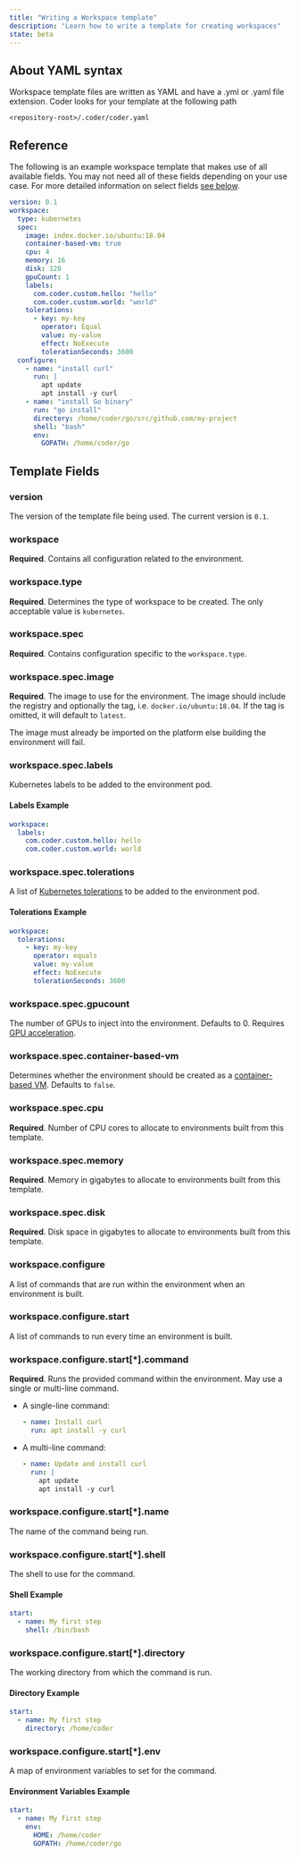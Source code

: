 ```yaml
---
title: "Writing a Workspace template"
description: "Learn how to write a template for creating workspaces"
state: beta
---
```


## About YAML syntax

Workspace template files are written as YAML and have a .yml or .yaml file
extension. Coder looks for your template at the following path

```
<repository-root>/.coder/coder.yaml
```

## Reference

The following is an example workspace template that makes use of all available
fields. You may not need all of these fields depending on your use case. For
more detailed information on select fields [see below](#config-fields).

```yaml
version: 0.1
workspace:
  type: kubernetes
  spec:
    image: index.docker.io/ubuntu:18.04
    container-based-vm: true
    cpu: 4
    memory: 16
    disk: 128
    gpuCount: 1
    labels:
      com.coder.custom.hello: "hello"
      com.coder.custom.world: "world"
    tolerations:
      - key: my-key
        operator: Equal
        value: my-value
        effect: NoExecute
        tolerationSeconds: 3600
  configure:
    - name: "install curl"
      run: |
        apt update
        apt install -y curl
    - name: "install Go binary"
      run: "go install"
      directory: /home/coder/go/src/github.com/my-project
      shell: "bash"
      env:
        GOPATH: /home/coder/go
```

## Template Fields

### version

The version of the template file being used. The current version is `0.1`.

### workspace

**Required**. Contains all configuration related to the environment.

### workspace.type

**Required**. Determines the type of workspace to be created. The only
acceptable value is `kubernetes`.

### workspace.spec

**Required**. Contains configuration specific to the `workspace.type`.

### workspace.spec.image

**Required**. The image to use for the environment. The image should include the
registry and optionally the tag, i.e. `docker.io/ubuntu:18.04`. If the tag is
omitted, it will default to `latest`.

The image must already be imported on the platform else building the environment
will fail.

### workspace.spec.labels

Kubernetes labels to be added to the environment pod.

#### Labels Example

```yaml
workspace:
  labels:
    com.coder.custom.hello: hello
    com.coder.custom.world: world
```

### workspace.spec.tolerations

A list of
[Kubernetes tolerations](https://kubernetes.io/docs/concepts/scheduling-eviction/taint-and-toleration/)
to be added to the environment pod.

#### Tolerations Example

```yaml
workspace:
  tolerations:
    - key: my-key
      operator: equals
      value: my-value
      effect: NoExecute
      tolerationSeconds: 3600
```

### workspace.spec.gpucount

The number of GPUs to inject into the environment. Defaults to 0. Requires
[GPU acceleration](../../admin/environment-management/gpu-acceleration.md).

### workspace.spec.container-based-vm

Determines whether the environment should be created as a
[container-based VM](../cvms.md). Defaults to `false`.

### workspace.spec.cpu

**Required**. Number of CPU cores to allocate to environments built from this
template.

### workspace.spec.memory

**Required**. Memory in gigabytes to allocate to environments built from this
template.

### workspace.spec.disk

**Required**. Disk space in gigabytes to allocate to environments built from
this template.

### workspace.configure

A list of commands that are run within the environment when an environment is
built.

### workspace.configure.start

A list of commands to run every time an environment is built.

### workspace.configure.start[*].command

**Required**. Runs the provided command within the environment. May use a single
or multi-line command.

- A single-line command:

  ```yaml
  - name: Install curl
    run: apt install -y curl
  ```

- A multi-line command:

  ```yaml
  - name: Update and install curl
    run: |
      apt update
      apt install -y curl
  ```

### workspace.configure.start[*].name

The name of the command being run.

### workspace.configure.start[*].shell

The shell to use for the command.

#### Shell Example

```yaml
start:
  - name: My first step
    shell: /bin/bash
```

### workspace.configure.start[*].directory

The working directory from which the command is run.

#### Directory Example

```yaml
start:
  - name: My first step
    directory: /home/coder
```

### workspace.configure.start[*].env

A map of environment variables to set for the command.

#### Environment Variables Example

```yaml
start:
  - name: My first step
    env:
      HOME: /home/coder
      GOPATH: /home/coder/go
```
